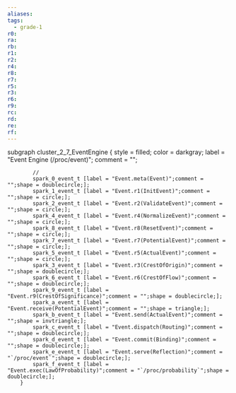 ```yaml
---
aliases:
tags:
  - grade-1
r0:
ra:
rb:
r1:
r2:
r4:
r8:
r7:
r5:
r3:
r6:
r9:
rc:
rd:
re:
rf:
---
```


subgraph cluster_2_7_EventEngine {
            style = filled;
            color = darkgray;
            label = "Event Engine (/proc/event)";
            comment = "";

            //
            spark_0_event_t [label = "Event.meta(Event)";comment = "";shape = doublecircle;];
            spark_1_event_t [label = "Event.r1(InitEvent)";comment = "";shape = circle;];
            spark_2_event_t [label = "Event.r2(ValidateEvent)";comment = "";shape = circle;];
            spark_4_event_t [label = "Event.r4(NormalizeEvent)";comment = "";shape = circle;];
            spark_8_event_t [label = "Event.r8(ResetEvent)";comment = "";shape = circle;];
            spark_7_event_t [label = "Event.r7(PotentialEvent)";comment = "";shape = circle;];
            spark_5_event_t [label = "Event.r5(ActualEvent)";comment = "";shape = circle;];
            spark_3_event_t [label = "Event.r3(CrestOfOrigin)";comment = "";shape = doublecircle;];
            spark_6_event_t [label = "Event.r6(CrestOfFlow)";comment = "";shape = doublecircle;];
            spark_9_event_t [label = "Event.r9(CrestOfSignificance)";comment = "";shape = doublecircle;];
            spark_a_event_t [label = "Event.receive(PotentialEvent)";comment = "";shape = triangle;];
            spark_b_event_t [label = "Event.send(ActualEvent)";comment = "";shape = invtriangle;];
            spark_c_event_t [label = "Event.dispatch(Routing)";comment = "";shape = doublecircle;];
            spark_d_event_t [label = "Event.commit(Binding)";comment = "";shape = doublecircle;];
            spark_e_event_t [label = "Event.serve(Reflection)";comment = "`/proc/event`";shape = doublecircle;];
            spark_f_event_t [label = "Event.exec(LawOfProbability)";comment = "`/proc/probability`";shape = doublecircle;];
        }
